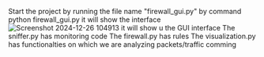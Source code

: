 Start the project by running the file name "firewall_gui.py"
by command python firewall_gui.py it will show the interface
![Screenshot 2024-12-26 104913](https://github.com/user-attachments/assets/08d9f3e0-5dbf-46a1-ab5d-2a5920fffbc1)
it will show u the GUI interface
The sniffer.py has monitoring code
The firewall.py has rules 
The visualization.py has functionalties on which we are analyzing packets/traffic comming

